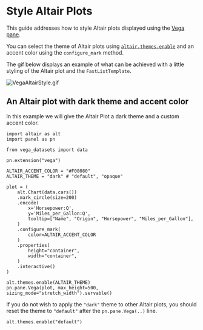 # Style Altair Plots

This guide addresses how to style Altair plots displayed using the [Vega pane](../../../examples/reference/panes/Vega.ipynb).

You can select the theme of Altair plots using [`altair.themes.enable`](https://altair-viz.github.io/user_guide/customization.html#changing-the-theme) and an accent color using the `configure_mark` method.

The gif below displays an example of what can be achieved with a little styling of the Altair plot and the `FastListTemplate`.

![VegaAltairStyle.gif](https://assets.holoviews.org/panel/thumbnails/gallery/styles/vega-styles.gif)

## An Altair plot with dark theme and accent color

In this example we will give the Altair Plot a dark theme and a custom accent color.

```{pyodide}
import altair as alt
import panel as pn

from vega_datasets import data

pn.extension("vega")

ALTAIR_ACCENT_COLOR = "#F08080"
ALTAIR_THEME = "dark" # "default", "opaque"

plot = (
    alt.Chart(data.cars())
    .mark_circle(size=200)
    .encode(
        x='Horsepower:Q',
        y='Miles_per_Gallon:Q',
        tooltip=["Name", "Origin", "Horsepower", "Miles_per_Gallon"],
    )
    .configure_mark(
        color=ALTAIR_ACCENT_COLOR
    )
    .properties(
        height="container",
        width="container",
    )
    .interactive()
)

alt.themes.enable(ALTAIR_THEME)
pn.pane.Vega(plot, max_height=500, sizing_mode="stretch_width").servable()
```

If you do not wish to apply the `"dark"` theme to other Altair plots, you should reset the
theme to `"default"` after the `pn.pane.Vega(..)` line.

```{pyodide}
alt.themes.enable("default")
```
